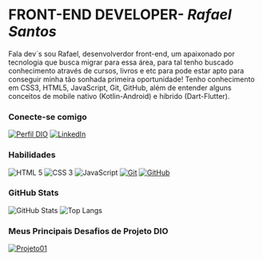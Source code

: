 # FRONT-END DEVELOPER- *Rafael Santos*
Fala dev´s sou Rafael, desenvolverdor front-end, um apaixonado por tecnologia que busca migrar para essa área, para tal tenho buscado conhecimento através de cursos, livros e etc para pode estar apto para conseguir minha tão sonhada primeira oportunidade!
Tenho conhecimento em CSS3, HTML5, JavaScript, Git, GitHub,  além de entender alguns conceitos de mobile nativo (Kotlin-Android) e hibrido (Dart-Flutter).

### Conecte-se comigo
[![Perfil DIO](https://img.shields.io/badge/-Meu%20Perfil%20na%20DIO-30A3DC?style=for-the-badge)](https://www.dio.me/users/freelancerrafaelsantos)
[![LinkedIn](https://img.shields.io/badge/-LinkedIn-000?style=for-the-badge&logo=linkedin&logoColor=30A3DC)](https://www.linkedin.com/in/dev-rafael-santos/)


### Habilidades

![HTML 5](https://img.shields.io/badge/html5-000?style=for-the-badge&logo=html5&logoColor=#D62E97)
![CSS 3](https://img.shields.io/badge/css3-000?style=for-the-badge&logo=css3&logoColor=#D62E97)
![JavaScript](https://img.shields.io/badge/javascript-000?style=for-the-badge&logo=javascript&logoColor=#D62E97)
[![Git](https://img.shields.io/badge/Git-000?style=for-the-badge&logo=git&logoColor=E94D5F)](https://git-scm.com/doc) 
[![GitHub](https://img.shields.io/badge/GitHub-000?style=for-the-badge&logo=github&logoColor=30A3DC)](https://docs.github.com/)

### GitHub Stats
![GitHub Stats](https://github-readme-stats.vercel.app/api?username=RafaelSantos0322&theme=transparent&bg_color=000&border_color=30A3DC&show_icons=true&icon_color=30A3DC&title_color=E94D5F&text_color=FFF)
![Top Langs](https://github-readme-stats-git-masterrstaa-rickstaa.vercel.app/api/top-langs/?username=RafaelSantos0322&layout=compact&bg_color=000&border_color=30A3DC&title_color=E94D5F&text_color=FFF)

### Meus Principais Desafios de Projeto DIO
[![Projeto01](https://github-readme-stats.vercel.app/api/pin/?username=RafaelSantos0322&repo=Projeto01&bg_color=000&border_color=30A3DC&show_icons=true&icon_color=30A3DC&title_color=E94D5F&text_color=FFF)](https://github.com/RafaelSantos0322/projeto01)

